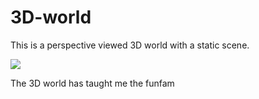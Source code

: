 # 3D-world
This is a perspective viewed 3D world with a static scene.

![](master/3dWorldScreenshot.PNG)

The 3D world has taught me the funfam
